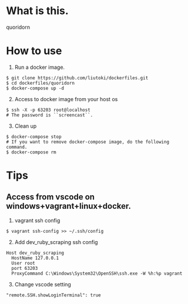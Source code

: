 # What is this.
quoridorn

# How to use

1. Run a docker image.
```
$ git clone https://github.com/liutoki/dockerfiles.git
$ cd dockerfiles/quoridorn
$ docker-compose up -d
```
2. Access to docker image from your host os
```
$ ssh -X -p 63203 root@localhost
# The password is ``screencast``.
```
3. Clean up
```
$ docker-compose stop
# If you want to remove docker-compose image, do the following command.
$ docker-compose rm
```

# Tips
## Access from vscode on windows+vagrant+linux+docker.
1. vagrant ssh config
```
$ vagrant ssh-config >> ~/.ssh/config
```
2. Add dev_ruby_scraping ssh config
```
Host dev_ruby_scraping
  HostName 127.0.0.1
  User root
  port 63203
  ProxyCommand C:\Windows\System32\OpenSSH\ssh.exe -W %h:%p vagrant
```
3. Change vscode setting
```
"remote.SSH.showLoginTerminal": true
```